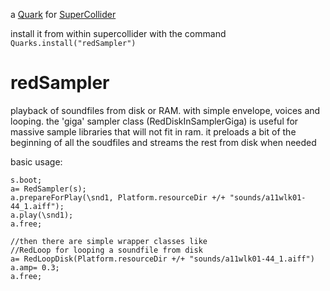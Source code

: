 a [Quark](https://supercollider-quarks.github.io/quarks/) for [SuperCollider](https://supercollider.github.io)

install it from within supercollider with the command `Quarks.install("redSampler")`

# redSampler
playback of soundfiles from disk or RAM.  with simple envelope, voices and looping.  the \'giga\' sampler class (RedDiskInSamplerGiga) is useful for massive sample libraries that will not fit in ram.  it preloads a bit of the beginning of all the soudfiles and streams the rest from disk when needed

basic usage:
```supercollider
s.boot;
a= RedSampler(s);
a.prepareForPlay(\snd1, Platform.resourceDir +/+ "sounds/a11wlk01-44_1.aiff");
a.play(\snd1);
a.free;

//then there are simple wrapper classes like
//RedLoop for looping a soundfile from disk
a= RedLoopDisk(Platform.resourceDir +/+ "sounds/a11wlk01-44_1.aiff")
a.amp= 0.3;
a.free;
```
